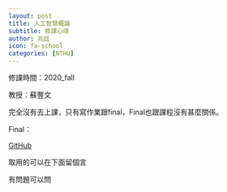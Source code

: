 ```yaml
---
layout: post
title: 人工智慧概論
subtitle: 修課心得
author: 兆廷
icon: fa-school
categories: [NTHU]
---
```


修課時間：2020_fall

教授：蘇豐文

完全沒有去上課，只有寫作業跟final，Final也跟課程沒有甚麼關係。

Final：

[GitHub](https://github.com/jtchen0528/QuickDraw-Genenator)

取用的可以在下面留個言

有問題可以問

<br>
